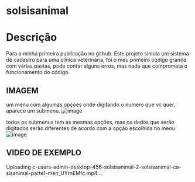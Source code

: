 ﻿# solsisanimal

 # Descrição

Para a minha primeira publicação no github.
Este projeto simula um sistema de cadastro para uma clínica veterinária, foi o meu primeiro código grande com várias pastas,
pode contar alguns erros, mas nada que comprometa o funcionamento do código.

## IMAGEM

um menu com algumas opções onde digitando o numero que vc quer, aparece um submenu.
![image](https://github.com/user-attachments/assets/09e94419-7335-4b06-adef-95da7cd27f39)


todos os submenus tem as mesmas opções, mas os dados que serão digitados serão diferentes de acordo com a opção escolhida no menu
![image](https://github.com/user-attachments/assets/05ea3072-b024-4242-af1c-524f04361192)


## VIDEO DE EXEMPLO


Uploading c-users-admin-desktop-456-solsisanimal-2-solsisanimal-ca-sisanimal-parte1-men_UYrnEMfc.mp4…

